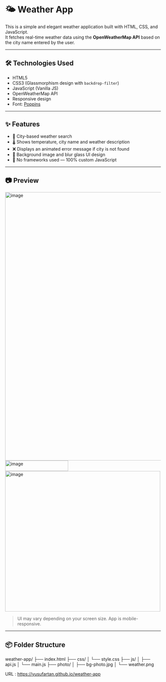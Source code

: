 # 🌤️ Weather App

This is a simple and elegant weather application built with HTML, CSS, and JavaScript.  
It fetches real-time weather data using the **OpenWeatherMap API** based on the city name entered by the user.

---

## 🛠️ Technologies Used

- HTML5
- CSS3 (Glassmorphism design with `backdrop-filter`)
- JavaScript (Vanilla JS)
- OpenWeatherMap API
- Responsive design
- Font: [Poppins](https://fonts.google.com/specimen/Poppins)

---

## ✨ Features

- 🔎 City-based weather search
- 🌡️ Shows temperature, city name and weather description
- ❌ Displays an animated error message if city is not found
- 🎨 Background image and blur glass UI design
- 💾 No frameworks used — 100% custom JavaScript

---

## 📷 Preview

<img width="1848" height="867" alt="image" src="https://github.com/user-attachments/assets/6017da66-a8d9-4660-8f2f-5d32c3817ac0" />
<img width="204" height="34" alt="image" src="https://github.com/user-attachments/assets/64cf2ec9-4749-48c0-b09c-bd57a85f32dc" />
<img width="502" height="454" alt="image" src="https://github.com/user-attachments/assets/7573ad31-1885-4ced-9d95-ee7c681ca1f9" />



> UI may vary depending on your screen size. App is mobile-responsive.

---
## 📦 Folder Structure

weather-app/
├── index.html
├── css/
│ └── style.css
├── js/
│ ├── api.js
│ └── main.js
├── photo/
│ ├── bg-photo.jpg
│ └── weather.png

URL : https://yusufartan.github.io/weather-app

